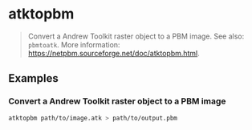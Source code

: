 # atktopbm

> Convert a Andrew Toolkit raster object to a PBM image. See also: `pbmtoatk`. More information: <https://netpbm.sourceforge.net/doc/atktopbm.html>.

## Examples

### Convert a Andrew Toolkit raster object to a PBM image

```bash
atktopbm path/to/image.atk > path/to/output.pbm
```
